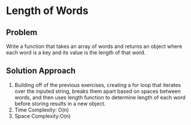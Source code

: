# Length of Words

## Problem

Write a function that takes an array of words and returns an object where each word is a key and its value is the length of that word.

## Solution Approach

1. Building off of the previous exercises, creating a for loop that iterates over the inputed string, breaks them apart based on spaces between words, and then uses length function to determine length of each word before storing results in a new object.
2. Time Complexity: O(n)
3. Space Complexity:O(n)